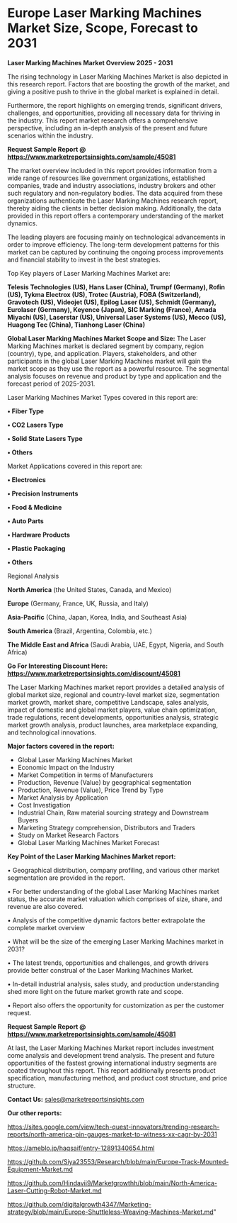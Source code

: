 # Europe Laser Marking Machines Market Size, Scope, Forecast to 2031

<Strong> Laser Marking Machines Market Overview 2025 - 2031</strong>

The rising technology in Laser Marking Machines Market is also depicted in this research report. Factors that are boosting the growth of the market, and giving a positive push to thrive in the global market is explained in detail.

Furthermore, the report highlights on emerging trends, significant drivers, challenges, and opportunities, providing all necessary data for thriving in the industry. This report market research offers a comprehensive perspective, including an in-depth analysis of the present and future scenarios within the industry.

<strong>Request Sample Report @ <a href=https://www.marketreportsinsights.com/sample/45081>https://www.marketreportsinsights.com/sample/45081</a></strong>

The market overview included in this report provides information from a wide range of resources like government organizations, established companies, trade and industry associations, industry brokers and other such regulatory and non-regulatory bodies. The data acquired from these organizations authenticate the Laser Marking Machines research report, thereby aiding the clients in better decision making. Additionally, the data provided in this report offers a contemporary understanding of the market dynamics.

The leading players are focusing mainly on technological advancements in order to improve efficiency. The long-term development patterns for this market can be captured by continuing the ongoing process improvements and financial stability to invest in the best strategies.

Top Key players of Laser Marking Machines Market are:

<strong>Telesis Technologies (US), Hans Laser (China), Trumpf (Germany), Rofin (US), Tykma Electrox (US), Trotec (Austria), FOBA (Switzerland), Gravotech (US), Videojet (US), Epilog Laser (US), Schmidt (Germany), Eurolaser (Germany), Keyence (Japan), SIC Marking (France), Amada Miyachi (US), Laserstar (US), Universal Laser Systems (US), Mecco (US), Huagong Tec (China), Tianhong Laser (China)</strong>

<strong><b>Global Laser Marking Machines Market Scope and Size:</b></strong>
The Laser Marking Machines market is declared segment by company, region (country), type, and application. Players, stakeholders, and other participants in the global Laser Marking Machines market will gain the market scope as they use the report as a powerful resource. The segmental analysis focuses on revenue and product by type and application and the forecast period of 2025-2031.

Laser Marking Machines Market Types covered in this report are:

<strong>•  Fiber Type

•  CO2 Lasers Type

•  Solid State Lasers Type

•  Others</strong>

Market Applications covered in this report are:

<strong>•  Electronics

•  Precision Instruments

•  Food & Medicine

•  Auto Parts

•  Hardware Products

•  Plastic Packaging

•  Others</strong> 

Regional Analysis

<strong>North America</strong> (the United States, Canada, and Mexico)

<strong>Europe</strong> (Germany, France, UK, Russia, and Italy)

<strong>Asia-Pacific</strong> (China, Japan, Korea, India, and Southeast Asia)

<strong>South America</strong> (Brazil, Argentina, Colombia, etc.)

<strong>The Middle East and Africa</strong> (Saudi Arabia, UAE, Egypt, Nigeria, and South Africa)

<strong>Go For Interesting Discount Here: <a href=https://www.marketreportsinsights.com/discount/45081>https://www.marketreportsinsights.com/discount/45081</a></strong>

The Laser Marking Machines market report provides a detailed analysis of global market size, regional and country-level market size, segmentation market growth, market share, competitive Landscape, sales analysis, impact of domestic and global market players, value chain optimization, trade regulations, recent developments, opportunities analysis, strategic market growth analysis, product launches, area marketplace expanding, and technological innovations.

<strong><b>Major factors covered in the report:</b></strong>
<ul>
  <li>Global Laser Marking Machines Market </li>
  <li>Economic Impact on the Industry</li>
  <li>Market Competition in terms of Manufacturers</li>
  <li>Production, Revenue (Value) by geographical segmentation</li>
  <li>Production, Revenue (Value), Price Trend by Type</li>
  <li>Market Analysis by Application</li>
  <li>Cost Investigation</li>
  <li>Industrial Chain, Raw material sourcing strategy and Downstream Buyers</li>
  <li>Marketing Strategy comprehension, Distributors and Traders</li>
  <li>Study on Market Research Factors</li>
  <li>Global Laser Marking Machines Market Forecast</li>
</ul>

<strong><b>Key Point of the Laser Marking Machines Market report:</b></strong>

• Geographical distribution, company profiling, and various other market segmentation are provided in the report.

• For better understanding of the global Laser Marking Machines market status, the accurate market valuation which comprises of size, share, and revenue are also covered.

• Analysis of the competitive dynamic factors better extrapolate the complete market overview

• What will be the size of the emerging Laser Marking Machines market in 2031?

• The latest trends, opportunities and challenges, and growth drivers provide better construal of the Laser Marking Machines Market.

• In-detail industrial analysis, sales study, and production understanding shed more light on the future market growth rate and scope.

• Report also offers the opportunity for customization as per the customer request.

<strong>Request Sample Report @ <a href=https://www.marketreportsinsights.com/sample/45081>https://www.marketreportsinsights.com/sample/45081</a></strong>

At last, the Laser Marking Machines Market report includes investment come analysis and development trend analysis. The present and future opportunities of the fastest growing international industry segments are coated throughout this report. This report additionally presents product specification, manufacturing method, and product cost structure, and price structure.

<strong>Contact Us:</strong>
sales@marketreportsinsights.com

<strong>Our other reports:</strong>

<a href=https://sites.google.com/view/tech-quest-innovators/trending-research-reports/north-america-pin-gauges-market-to-witness-xx-cagr-by-2031>https://sites.google.com/view/tech-quest-innovators/trending-research-reports/north-america-pin-gauges-market-to-witness-xx-cagr-by-2031</a>

<a href=https://ameblo.jp/haqsaif/entry-12891340654.html>https://ameblo.jp/haqsaif/entry-12891340654.html</a>

<a href=https://github.com/Siya23553/Research/blob/main/Europe-Track-Mounted-Equipment-Market.md>https://github.com/Siya23553/Research/blob/main/Europe-Track-Mounted-Equipment-Market.md</a>

<a href=https://github.com/Hindavii9/Marketgrowthh/blob/main/North-America-Laser-Cutting-Robot-Market.md>https://github.com/Hindavii9/Marketgrowthh/blob/main/North-America-Laser-Cutting-Robot-Market.md</a>

<a href=https://github.com/digitalgrowth4347/Marketing-strategy/blob/main/Europe-Shuttleless-Weaving-Machines-Market.md>https://github.com/digitalgrowth4347/Marketing-strategy/blob/main/Europe-Shuttleless-Weaving-Machines-Market.md</a>"
